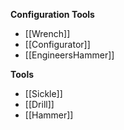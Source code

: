 **Configuration Tools**

- [[Wrench]]
- [[Configurator]]
- [[EngineersHammer]]

**Tools**

- [[Sickle]]
- [[Drill]]
- [[Hammer]]
